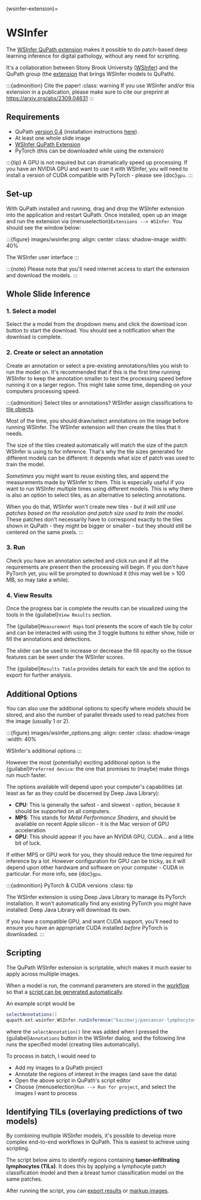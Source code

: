 (wsinfer-extension)=
# WSInfer

The [WSInfer QuPath extension](https://github.com/qupath/qupath-extension-wsinfer/) makes it possible to do patch-based deep learning inference for digital pathology, without any need for scripting.

It's a collaboration between Stony Brook University ([WSInfer](https://wsinfer.readthedocs.io/en/latest/)) and the QuPath group (the [extension](https://github.com/qupath/qupath-extension-wsinfer/) that brings WSInfer models to QuPath).

:::{admonition} Cite the paper!
:class: warning
If you use WSInfer and/or this extension in a publication, please make sure to cite our preprint at <https://arxiv.org/abs/2309.04631>
:::

## Requirements

- QuPath [version 0.4](https://qupath.github.io/) (installation instructions [here](https://qupath.readthedocs.io/en/0.4/docs/intro/installation.html)).
- At least one whole slide image
- [WSInfer QuPath Extension](https://github.com/qupath/qupath-extension-wsinfer/releases)
- PyTorch (this can be downloaded while using the extension)

:::{tip}
A GPU is not required but can dramatically speed up processing.
If you have an NVIDIA GPU and want to use it with WSInfer, you will need to install a version of CUDA compatible with PyTorch - please see {doc}`gpu`.
:::


## Set-up

With QuPath installed and running, drag and drop the WSInfer extension into the application and restart QuPath.
Once installed, open up an image and run the extension via {menuselection}`Extensions --> WSInfer`.
You should see the window below:

:::{figure} images/wsinfer.png
:align: center
:class: shadow-image
:width: 40%

The WSInfer user interface
:::

:::{note}
Please note that you'll need internet access to start the extension and download the models.
:::

## Whole Slide Inference

### 1. Select a model

Select the a model from the dropdown menu and click the download icon button to start the download.
You should see a notification when the download is complete.

### 2. Create or select an annotation

Create an annotation or select a pre-existing annotations/tiles you wish to run the model on.
It's recommended that if this is the first time running WSInfer to keep the annotation smaller to test the processing speed before running it on a larger region.
This might take some time, depending on your computers processing speed.

:::{admonition} Select tiles or annotations?
WSInfer assign classifications to [tile objects](concepts-tiles).

Most of the time, you should draw/select annotations on the image before running WSInfer.
The WSInfer extension will then create the tiles that it needs.

The size of the tiles created automatically will match the size of the patch WSInfer is using to for inference.
That's why the tile sizes generated for different models can be different: it depends what size of patch was used to train the model.

*Sometimes* you might want to reuse existing tiles, and append the measurements made by WSInfer to them.
This is especially useful if you want to run WSInfer multiple times using different models.
This is why there is also an option to select tiles, as an alternative to selecting annotations.

When you do that, WSInfer won't create new tiles - *but it will still use patches based on the resolution and patch size used to train the model*.
These patches don't necessarily have to correspond exactly to the tiles shown in QuPath - they might be bigger or smaller - but they should still be centered on the same pixels.
:::

### 3. Run

Check you have an annotation selected and click run and if all the requirements are present then the processing will begin.
If you don't have PyTorch yet, you will be prompted to download it (this may well be > 100 MB, so may take a while).

### 4. View Results

Once the progress bar is complete the results can be visualized using the tools in the {guilabel}`View Results` section.

The {guilabel}`Measurement Maps` tool presents the score of each tile by color and can be interacted with using the 3 toggle buttons to either show, hide or fill the annotations and detections.

The slider can be used to increase or decrease the fill opacity so the tissue features can be seen under the WSInfer scores.

The {guilabel}`Results Table` provides details for each tile and the option to export for further analysis.

## Additional Options

You can also use the additional options to specify where models should be stored, and also the number of parallel threads used to read patches from the image (usually 1 or 2).

:::{figure} images/wsinfer_options.png
:align: center
:class: shadow-image
:width: 40%

WSInfer's additional options
:::

However the most (potentially) exciting additional option is the {guilabel}`Preferred device`: the one that promises to (maybe) make things run much faster.

The options available will depend upon your computer's capabilities (at least as far as they could be discerned by Deep Java Library):

* **CPU**: This is generally the safest - and slowest - option, because it should be supported on all computers.
* **MPS**: This stands for *Metal Performance Shaders*, and should be available on recent Apple silicon - it is the Mac version of GPU acceleration
* **GPU**: This should appear if you have an NVIDIA GPU, CUDA... and a little bit of luck.

If either MPS or GPU work for you, they should reduce the time required for inference by a *lot*.
However configuration for GPU can be tricky, as it will depend upon other hardware and software on your computer - CUDA in particular.
For more info, see {doc}`gpu`.

:::{admonition} PyTorch & CUDA versions
:class: tip

The WSInfer extension is using Deep Java Library to manage its PyTorch installation.
It won't automatically find any existing PyTorch you might have installed: Deep Java Library will download its own.

If you have a compatible GPU, and want CUDA support, you'll need to ensure you have an appropriate CUDA installed *before* PyTorch is downloaded.
:::


## Scripting

The QuPath WSInfer extension is scriptable, which makes it much easier to apply across multiple images.

When a model is run, the command parameters are stored in the [workflow](workflows) so that a [script can be generated automatically](workflows-to-scripts).

An example script would be

```groovy
selectAnnotations()
qupath.ext.wsinfer.WSInfer.runInference("kaczmarj/pancancer-lymphocytes-inceptionv4.tcga")
```

where the `selectAnnotation()` line was added when I pressed the {guilabel}`Annotations` button in the WSInfer dialog, and the following line runs the specified model (creating tiles automatically).

To process in batch, I would need to

* Add my images to a QuPath project
* Annotate the regions of interest in the images (and save the data)
* Open the above script in QuPath's script editor
* Choose {menuselection}`Run --> Run for project`, and select the images I want to process


## Identifying TILs (overlaying predictions of two models)

By combining multiple WSInfer models, it's possible to develop more complex end-to-end workflows in QuPath.
This is easiest to achieve using scripting.

The script below aims to identify regions containing **tumor-infiltrating lymphocytes (TILs)**.
It does this by applying a lymphocyte patch classification model and then a breast tumor classification model on the same patches.

After running the script, you can [export results](exporting-measurements) or [markup images](exporting-rendered-images).

<script src="https://gist.github.com/petebankhead/aebd135d3f5a080f6216fb05d8029c42.js"></script>